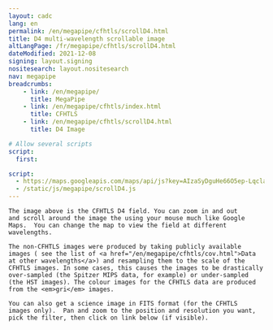 ```yaml
---
layout: cadc
lang: en
permalink: /en/megapipe/cfhtls/scrollD4.html
title: D4 multi-wavelength scrollable image
altLangPage: /fr/megapipe/cfhtls/scrollD4.html
dateModified: 2021-12-08
signing: layout.signing
nositesearch: layout.nositesearch
nav: megapipe
breadcrumbs:
    - link: /en/megapipe/
      title: MegaPipe
    - link: /en/megapipe/cfhtls/index.html
      title: CFHTLS
    - link: /en/megapipe/cfhtls/scrollD4.html
      title: D4 Image

# Allow several scripts
script:
  first:

script: 
  - https://maps.googleapis.com/maps/api/js?key=AIzaSyDguHe66O5ep-Lqcla9a44wW_RkhB53KB4&amp;sensor=false
  - /static/js/megapipe/scrollD4.js
---
```


<div id="diag"></div>
<div id="map-canvas"></div>

<p>
  
    The image above is the CFHTLS D4 field. You can zoom in and out
    and scroll around the image the using your mouse much like Google
    Maps.  You can change the map to view the field at different
    wavelengths.
  
  
</p>


<p>
  
    The non-CFHTLS images were produced by taking publicly available
    images ( see the list of <a href="/en/megapipe/cfhtls/cov.html">Data at other wavelengths</a>) and resampling them to the scale of the
    CFHTLS images. In some cases, this causes the images to be drastically
    over-sampled (the Spitzer MIPS data, for example) or under-sampled
    (the HST images). The colour images for the CFHTLS data are produced
    from the <em>gri</em> images.
  
  
</p>

<p>
  
    You can also get a science image in FITS format (for the CFHTLS
    images only).  Pan and zoom to the position and resolution you want,
    pick the filter, then click on link below (if visible).
  
  
  
</p>
<div id="fits"></div>
